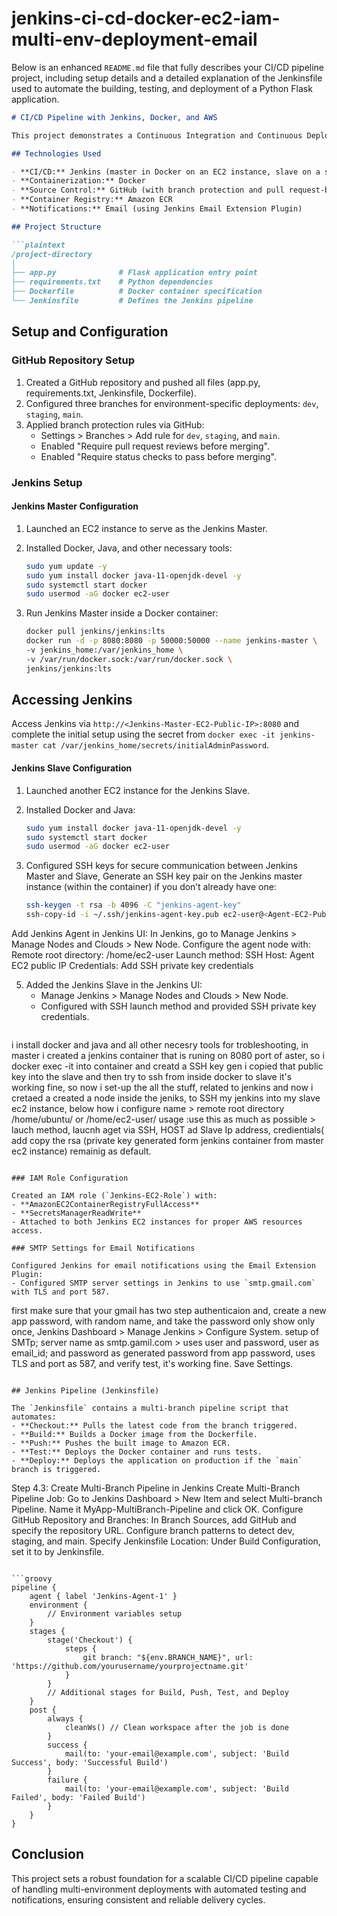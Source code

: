 # jenkins-ci-cd-docker-ec2-iam-multi-env-deployment-email
Below is an enhanced `README.md` file that fully describes your CI/CD pipeline project, including setup details and a detailed explanation of the Jenkinsfile used to automate the building, testing, and deployment of a Python Flask application.

```markdown
# CI/CD Pipeline with Jenkins, Docker, and AWS

This project demonstrates a Continuous Integration and Continuous Deployment (CI/CD) pipeline using Jenkins with master-slave architecture, Docker containerization, and AWS services. The pipeline automates the deployment of a Python Flask application across multiple environments.

## Technologies Used

- **CI/CD:** Jenkins (master in Docker on an EC2 instance, slave on a separate EC2 instance)
- **Containerization:** Docker
- **Source Control:** GitHub (with branch protection and pull request-based merging)
- **Container Registry:** Amazon ECR
- **Notifications:** Email (using Jenkins Email Extension Plugin)

## Project Structure

```plaintext
/project-directory
│
├── app.py              # Flask application entry point
├── requirements.txt    # Python dependencies
├── Dockerfile          # Docker container specification
└── Jenkinsfile         # Defines the Jenkins pipeline
```

## Setup and Configuration

### GitHub Repository Setup

1. Created a GitHub repository and pushed all files (app.py, requirements.txt, Jenkinsfile, Dockerfile).
2. Configured three branches for environment-specific deployments: `dev`, `staging`, `main`.
3. Applied branch protection rules via GitHub:
   - Settings > Branches > Add rule for `dev`, `staging`, and `main`.
   - Enabled "Require pull request reviews before merging".
   - Enabled "Require status checks to pass before merging".

### Jenkins Setup

#### Jenkins Master Configuration

1. Launched an EC2 instance to serve as the Jenkins Master.
2. Installed Docker, Java, and other necessary tools:
   ```bash
   sudo yum update -y
   sudo yum install docker java-11-openjdk-devel -y
   sudo systemctl start docker
   sudo usermod -aG docker ec2-user
   ```

3. Run Jenkins Master inside a Docker container:
   ```bash
   docker pull jenkins/jenkins:lts
   docker run -d -p 8080:8080 -p 50000:50000 --name jenkins-master \
   -v jenkins_home:/var/jenkins_home \
   -v /var/run/docker.sock:/var/run/docker.sock \
   jenkins/jenkins:lts
   ```

## Accessing Jenkins

Access Jenkins via `http://<Jenkins-Master-EC2-Public-IP>:8080` and complete the initial setup using the secret from `docker exec -it jenkins-master cat /var/jenkins_home/secrets/initialAdminPassword`.

#### Jenkins Slave Configuration

1. Launched another EC2 instance for the Jenkins Slave.
2. Installed Docker and Java:
   ```bash
   sudo yum install docker java-11-openjdk-devel -y
   sudo systemctl start docker
   sudo usermod -aG docker ec2-user
   ```

3. Configured SSH keys for secure communication between Jenkins Master and Slave,
   Generate an SSH key pair on the Jenkins master instance (within the container) if you don’t already have one:
   ```bash
   ssh-keygen -t rsa -b 4096 -C "jenkins-agent-key"
   ssh-copy-id -i ~/.ssh/jenkins-agent-key.pub ec2-user@<Agent-EC2-Public-IP>
   ```
  Add Jenkins Agent in Jenkins UI:
  In Jenkins, go to Manage Jenkins > Manage Nodes and Clouds > New Node.
  Configure the agent node with:
  Remote root directory: /home/ec2-user
  Launch method: SSH
  Host: Agent EC2 public IP
  Credentials: Add SSH private key credentials

5. Added the Jenkins Slave in the Jenkins UI:
   - Manage Jenkins > Manage Nodes and Clouds > New Node.
   - Configured with SSH launch method and provided SSH private key credentials.
   ```
  i install docker and java and all other necesry tools for trobleshooting, 
  in master i created a jenkins container that is runing on 8080 port of aster, 
  so i docker exec -it into container and creatd a SSH key gen 
  i copied that public key into the slave and then try to ssh from inside docker to slave it's working fine, 
  so now i set-up the all the stuff, related to jenkins and now i cretaed a created a node inside the jeniks, to SSH my jenkins into my slave ec2 instance,
  below how i configure 
  name > remote root directory /home/ubuntu/ or /home/ec2-user/ usage :use this as much as possible >
  lauch method, laucnh aget via SSH, HOST ad Slave Ip address, 
  credientials( add copy the rsa (private key generated form jenkins container from master ec2 instance)
  remainig as default.
  ```

### IAM Role Configuration

Created an IAM role (`Jenkins-EC2-Role`) with:
- **AmazonEC2ContainerRegistryFullAccess**
- **SecretsManagerReadWrite**
- Attached to both Jenkins EC2 instances for proper AWS resources access.

### SMTP Settings for Email Notifications

Configured Jenkins for email notifications using the Email Extension Plugin:
- Configured SMTP server settings in Jenkins to use `smtp.gmail.com` with TLS and port 587.
```
first make sure that your gmail has two step authenticaion and, create a new  app password, with random name, and take the password only show only once,
Jenkins Dashboard > Manage Jenkins > Configure System. 
setup of SMTp;
server name as smtp.gamil.com > uses user and password, user as email_id; and password as generated password from app password, 
uses TLS and port as 587, and verify test, it's working fine.
Save Settings.
```

## Jenkins Pipeline (Jenkinsfile)

The `Jenkinsfile` contains a multi-branch pipeline script that automates:
- **Checkout:** Pulls the latest code from the branch triggered.
- **Build:** Builds a Docker image from the Dockerfile.
- **Push:** Pushes the built image to Amazon ECR.
- **Test:** Deploys the Docker container and runs tests.
- **Deploy:** Deploys the application on production if the `main` branch is triggered.
```
Step 4.3: Create Multi-Branch Pipeline in Jenkins
Create Multi-Branch Pipeline Job:
Go to Jenkins Dashboard > New Item and select Multi-branch Pipeline.
Name it MyApp-MultiBranch-Pipeline and click OK.
Configure GitHub Repository and Branches:
In Branch Sources, add GitHub and specify the repository URL.
Configure branch patterns to detect dev, staging, and main.
Specify Jenkinsfile Location:
Under Build Configuration, set it to by Jenkinsfile.
```

```groovy
pipeline {
    agent { label 'Jenkins-Agent-1' }
    environment {
        // Environment variables setup
    }
    stages {
        stage('Checkout') {
            steps {
                git branch: "${env.BRANCH_NAME}", url: 'https://github.com/yourusername/yourprojectname.git'
            }
        }
        // Additional stages for Build, Push, Test, and Deploy
    }
    post {
        always {
            cleanWs() // Clean workspace after the job is done
        }
        success {
            mail(to: 'your-email@example.com', subject: 'Build Success', body: 'Successful Build')
        }
        failure {
            mail(to: 'your-email@example.com', subject: 'Build Failed', body: 'Failed Build')
        }
    }
}
```
## Conclusion

This project sets a robust foundation for a scalable CI/CD pipeline capable of handling multi-environment deployments with automated testing and notifications, ensuring consistent and reliable delivery cycles.

